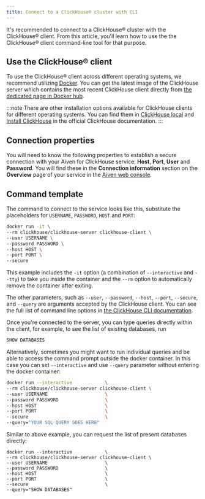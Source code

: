 ```yaml
---
title: Connect to a ClickHouse® cluster with CLI
---
```


It's recommended to connect to a ClickHouse® cluster with the
ClickHouse® client. From this article, you\'ll learn how to use the the
ClickHouse® client command-line tool for that purpose.

## Use the ClickHouse® client

To use the ClickHouse® client across different operating systems, we
recommend utilizing [Docker](https://www.docker.com/). You can get the
latest image of the ClickHouse server which contains the most recent
ClickHouse client directly from [the dedicated page in Docker
hub](https://hub.docker.com/r/clickhouse/clickhouse-server).

:::note
There are other installation options available for ClickHouse clients
for different operating systems. You can find them in [ClickHouse
local](https://clickhouse.com/docs/en/operations/utilities/clickhouse-local)
and [Install ClickHouse](https://clickhouse.com/docs/en/install) in the
official ClickHouse documentation.
:::

## Connection properties

You will need to know the following properties to establish a secure
connection with your Aiven for ClickHouse service: **Host**, **Port**,
**User** and **Password**. You will find these in the **Connection
information** section on the **Overview** page of your service in the
[Aiven web console](https://console.aiven.io/).

## Command template

The command to connect to the service looks like this, substitute the
placeholders for `USERNAME`, `PASSWORD`, `HOST` and `PORT`:

``` bash
docker run -it \
--rm clickhouse/clickhouse-server clickhouse-client \
--user USERNAME \
--password PASSWORD \
--host HOST \
--port PORT \
--secure
```

This example includes the `-it` option (a combination of `--interactive`
and `--tty`) to take you inside the container and the `--rm` option to
automatically remove the container after exiting.

The other parameters, such as `--user`, `--password`, `--host`,
`--port`, `--secure`, and `--query` are arguments accepted by the
ClickHouse client. You can see the full list of command line options in
[the ClickHouse CLI
documentation](https://clickhouse.com/docs/en/interfaces/cli/#command-line-options).

Once you're connected to the server, you can type queries directly
within the client, for example, to see the list of existing databases,
run

``` sql
SHOW DATABASES
```

Alternatively, sometimes you might want to run individual queries and be
able to access the command prompt outside the docker container. In this
case you can set `--interactive` and use `--query` parameter without
entering the docker container:

``` bash
docker run --interactive            \
--rm clickhouse/clickhouse-server clickhouse-client \
--user USERNAME                     \
--password PASSWORD                 \
--host HOST                         \
--port PORT                         \
--secure                            \
--query="YOUR SQL QUERY GOES HERE"
```

Similar to above example, you can request the list of present databases
directly:

```
docker run --interactive            \
--rm clickhouse/clickhouse-server clickhouse-client \
--user USERNAME                     \
--password PASSWORD                 \
--host HOST                         \
--port PORT                         \
--secure                            \
--query="SHOW DATABASES"
```

